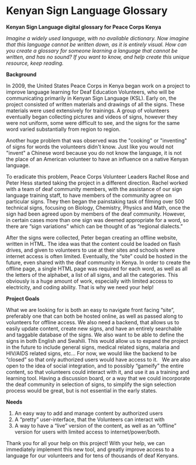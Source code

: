 Kenyan Sign Language Glossary
============


**Kenyan Sign Language digital glossary for Peace Corps Kenya**


*Imagine a widely used language, with no available dictionary. Now imagine that this language cannot be written down, as it is entirely visual. How can you create a glossary for someone learning a language that cannot be written, and has no sound? If you want to know, and help create this unique resource, keep reading.*

**Background**

In 2009, the United States Peace Corps in Kenya began work on a project to improve language learning for Deaf Education Volunteers, who will be communicating primarily in Kenyan Sign Language (KSL). Early on, the project consisted of written materials and drawings of all the signs. These materials were used extensively for trainings. A group of volunteers eventually began collecting pictures and videos of signs, however they were not uniform, some were difficult to see, and the signs for the same word varied substantially from region to region. 

Another huge problem that was observed was the "cooking" or "inventing" of signs for words the volunteers didn't know. Just like you would not "invent" a Chinese word because you do not know the language, it is not the place of an American volunteer to have an influence on a native Kenyan language.

To eradicate this problem, Peace Corps Volunteer Leaders Rachel Rose and Peter Hess started taking the project in a different direction. Rachel worked with a team of deaf community members, with the assistance of our sign language training staff, to have members of the community agree on particular signs. They then began the painstaking task of filming over 500 technical signs, focusing on Biology, Chemistry, Physics and Math, once the sign had been agreed upon by members of the deaf community. However, in certain cases more than one sign was deemed appropriate for a word, so there are “sign variations” which can be thought of as “regional dialects.” 

After the signs were collected, Peter began creating an offline website, written in HTML. The idea was that the content could be loaded on flash drives, and given to volunteers to use at their sites and schools where internet access is often limited.  Eventually, the “site” could be hosted in the future, even shared with the deaf community in Kenya. In order to create the offline page, a single HTML page was required for each word, as well as all the letters of the alphabet, a list of all signs, and all the categories. This obviously is a huge amount of work, especially with limited access to electricity, and coding ability. That is why we need your help!

**Project Goals**

What we are looking for is both an easy to navigate front facing “site”, preferably one that can both be hosted online, as well as passed along to volunteers for offline access.  We also need a backend, that allows us to easily update content, create new signs, and have an entirely searchable and taggable database of the signs. We also want to be able to define the signs in both English and Swahili. 
This would allow us to expand the project in the future to include general signs, medical related signs, malaria and HIV/AIDS related signs, etc… For now, we would like the backend to be “closed” so that only authorized users would have access to it.  
We are also open to the idea of social integration, and to possibly “gameify” the entire content, so that volunteers could interact with it, and use it as a training and learning tool. Having a discussion board, or a way that we could incorporate the deaf community in selection of signs, to simplify the sign selection process would be great, but is not essential in the early states. 

**Needs**

1. An easy way to add and manage content by authorized users
2. A “pretty” user-interface, that the Volunteers can interact with
3. A way to have a “live” version of the content, as well as an “offline” version for users with limited access to internet/power/both. 

Thank you for all your help on this project! With your help, we can immediately implement this new tool, and greatly improve access to a language for our volunteers and for tens of thousands of deaf Kenyans. 
